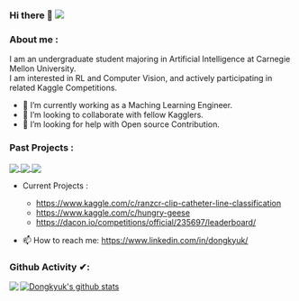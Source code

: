 ### Hi there 👋 ![](https://visitor-badge.glitch.me/badge?page_id=dongkyuk.dongkyuk)


### About me :
I am an undergraduate student majoring in Artificial Intelligence at Carnegie Mellon University.<br/>
I am interested in RL and Computer Vision, and actively participating in related Kaggle Competitions.

- 🔭 I’m currently working as a Maching Learning Engineer.
- 👯 I’m looking to collaborate with fellow Kagglers.
- 🤔 I’m looking for help with Open source Contribution.

### Past Projects :

<a href="https://github.com/dongkyuk/Kaggle_RPS">
  <img align="center" src="https://github-readme-stats.vercel.app/api/pin/?username=dongkyuk&repo=Kaggle_RPS&theme=tokyonight" />
</a>

<a href="https://github.com/dongkyuk/Semantic-Sentence-Similarity">
  <img align="center" src="https://github-readme-stats.vercel.app/api/pin/?username=dongkyuk&repo=Semantic-Sentence-Similarity&theme=tokyonight" />
</a>

<a href="https://github.com/dongkyuk/CmuMaps">
 <img align="center" src="https://github-readme-stats.vercel.app/api/pin/?username=dongkyuk&repo=CmuMaps&theme=tokyonight" />
</a>

- Current Projects :
  - https://www.kaggle.com/c/ranzcr-clip-catheter-line-classification
  - https://www.kaggle.com/c/hungry-geese
  - https://dacon.io/competitions/official/235697/leaderboard/
  
- 📫 How to reach me: https://www.linkedin.com/in/dongkyuk/

### Github Activity ✔:

<a href="https://github.com/dongkyuk">
  <img align="left" src="https://github-readme-stats.vercel.app/api/top-langs/?username=dongkyuk&theme=tokyonight" />
  </a>

<a href="https://github.com/dongkyuk">
 <img align="center" src="https://github-readme-stats.vercel.app/api?username=dongkyuk&show_icons=true&theme=tokyonight&line_height=27" alt="Dongkyuk's github stats"/>
</a>

<br/>
<br/>
<br/>

<!--
**dongkyuk/dongkyuk** is a ✨ _special_ ✨ repository because its `README.md` (this file) appears on your GitHub profile.


-->
